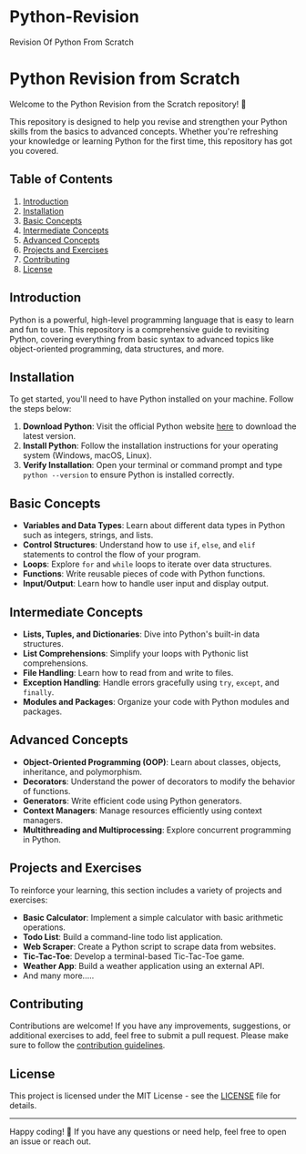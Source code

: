 # Python-Revision
Revision Of Python From Scratch
# Python Revision from Scratch

Welcome to the Python Revision from the Scratch repository! 🚀

This repository is designed to help you revise and strengthen your Python skills from the basics to advanced concepts. Whether you're refreshing your knowledge or learning Python for the first time, this repository has got you covered.

## Table of Contents

1. [Introduction](#introduction)
2. [Installation](#installation)
3. [Basic Concepts](#basic-concepts)
4. [Intermediate Concepts](#intermediate-concepts)
5. [Advanced Concepts](#advanced-concepts)
6. [Projects and Exercises](#projects-and-exercises)
7. [Contributing](#contributing)
8. [License](#license)

## Introduction

Python is a powerful, high-level programming language that is easy to learn and fun to use. This repository is a comprehensive guide to revisiting Python, covering everything from basic syntax to advanced topics like object-oriented programming, data structures, and more.

## Installation

To get started, you'll need to have Python installed on your machine. Follow the steps below:

1. **Download Python**: Visit the official Python website [here](https://www.python.org/downloads/) to download the latest version.
2. **Install Python**: Follow the installation instructions for your operating system (Windows, macOS, Linux).
3. **Verify Installation**: Open your terminal or command prompt and type `python --version` to ensure Python is installed correctly.

## Basic Concepts

- **Variables and Data Types**: Learn about different data types in Python such as integers, strings, and lists.
- **Control Structures**: Understand how to use `if`, `else`, and `elif` statements to control the flow of your program.
- **Loops**: Explore `for` and `while` loops to iterate over data structures.
- **Functions**: Write reusable pieces of code with Python functions.
- **Input/Output**: Learn how to handle user input and display output.

## Intermediate Concepts

- **Lists, Tuples, and Dictionaries**: Dive into Python's built-in data structures.
- **List Comprehensions**: Simplify your loops with Pythonic list comprehensions.
- **File Handling**: Learn how to read from and write to files.
- **Exception Handling**: Handle errors gracefully using `try`, `except`, and `finally`.
- **Modules and Packages**: Organize your code with Python modules and packages.

## Advanced Concepts

- **Object-Oriented Programming (OOP)**: Learn about classes, objects, inheritance, and polymorphism.
- **Decorators**: Understand the power of decorators to modify the behavior of functions.
- **Generators**: Write efficient code using Python generators.
- **Context Managers**: Manage resources efficiently using context managers.
- **Multithreading and Multiprocessing**: Explore concurrent programming in Python.

## Projects and Exercises

To reinforce your learning, this section includes a variety of projects and exercises:

- **Basic Calculator**: Implement a simple calculator with basic arithmetic operations.
- **Todo List**: Build a command-line todo list application.
- **Web Scraper**: Create a Python script to scrape data from websites.
- **Tic-Tac-Toe**: Develop a terminal-based Tic-Tac-Toe game.
- **Weather App**: Build a weather application using an external API.
- And many more.....

## Contributing

Contributions are welcome! If you have any improvements, suggestions, or additional exercises to add, feel free to submit a pull request. Please make sure to follow the [contribution guidelines](CONTRIBUTING.md).

## License

This project is licensed under the MIT License - see the [LICENSE](LICENSE) file for details.

---

Happy coding! 🎉 If you have any questions or need help, feel free to open an issue or reach out.
